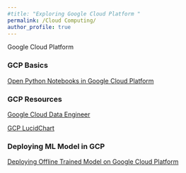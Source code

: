 ```yaml
---
#title: "Exploring Google Cloud Platform "
permalink: /Cloud Computing/
author_profile: true
---
```


Google Cloud Platform

### GCP Basics
[Open Python Notebooks in Google Cloud Platform](https://ns3115neha.github.io/gcp/python/Opening_JupyterNotebook_Google_Console/)  


### GCP Resources
[Google Cloud Data Engineer](https://linuxacademy.com/course/google-cloud-data-engineer/)

[GCP LucidChart](https://www.lucidchart.com/documents/view/0ca44a63-4ea4-4d78-8367-2465512d21be/H6Px4DdAjbF5)

### Deploying ML Model in GCP
[Deploying Offline Trained Model on Google Cloud Platform](https://ns3115neha.github.io/gcp/python/DeployingTrainedModelsGCP/)
